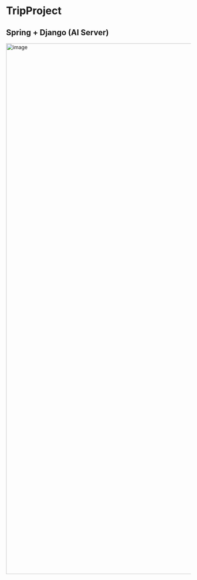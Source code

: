 # TripProject

## Spring + Django (AI Server)

<img width="1448" alt="image" src="https://user-images.githubusercontent.com/99532836/210289543-d6ba431a-a33b-4c6c-8422-f117d34d633b.png">